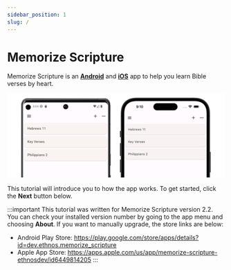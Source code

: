 ```yaml
---
sidebar_position: 1
slug: /
---
```


# Memorize Scripture

Memorize Scripture is an [**Android**](https://play.google.com/store/apps/details?id=dev.ethnos.memorize_scripture) and [**iOS**](https://apps.apple.com/us/app/memorize-scripture-ethnosdev/id6449814205) app to help you learn Bible verses by heart. 

![Add collection](img/android-ios.png)

This tutorial will introduce you to how the app works. To get started, click the **Next** button below.

:::important
This tutorial was written for Memorize Scripture version 2.2. You can check your installed version number by going to the app menu and choosing **About**. If you want to manually upgrade, the store links are below:

- Android Play Store: https://play.google.com/store/apps/details?id=dev.ethnos.memorize_scripture
- Apple App Store: https://apps.apple.com/us/app/memorize-scripture-ethnosdev/id6449814205
:::
